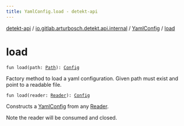 ```yaml
---
title: YamlConfig.load - detekt-api
---
```


[detekt-api](../../index.html) / [io.gitlab.arturbosch.detekt.api.internal](../index.html) / [YamlConfig](index.html) / [load](./load.html)

# load

`fun load(path: `[`Path`](https://docs.oracle.com/javase/8/docs/api/java/nio/file/Path.html)`): `[`Config`](../../io.gitlab.arturbosch.detekt.api/-config/index.html)

Factory method to load a yaml configuration. Given path must exist
and point to a readable file.

`fun load(reader: `[`Reader`](https://docs.oracle.com/javase/8/docs/api/java/io/Reader.html)`): `[`Config`](../../io.gitlab.arturbosch.detekt.api/-config/index.html)

Constructs a [YamlConfig](index.html) from any [Reader](https://docs.oracle.com/javase/8/docs/api/java/io/Reader.html).

Note the reader will be consumed and closed.


